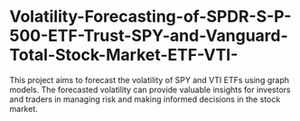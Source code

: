 # Volatility-Forecasting-of-SPDR-S-P-500-ETF-Trust-SPY-and-Vanguard-Total-Stock-Market-ETF-VTI-
This project aims to forecast the volatility of SPY and VTI ETFs using graph models. The forecasted volatility can provide valuable insights for investors and traders in managing risk and making informed decisions in the stock market.

